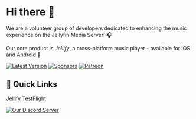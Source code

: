 # Hi there 👋

We are a volunteer group of developers dedicated to enhancing the music experience on the Jellyfin Media Server! 🎧

Our core product is _Jellify_, a cross-platform music player - available for iOS and Android 🪼

[![Latest Version](https://img.shields.io/github/package-json/version/anultravioletaurora/jellify?label=Latest%20Version&color=indigo)](https://github.com/anultravioletaurora/Jellify/releases) [![Sponsors](https://img.shields.io/github/sponsors/anultravioletaurora?label=Project%20Sponsors&color=magenta)](https://github.com/sponsors/anultravioletaurora) [![Patreon](https://img.shields.io/badge/Patreon-F96854?logo=patreon&logoColor=white)](https://patreon.com/anultravioletaurora?utm_medium=unknown&utm_source=join_link&utm_campaign=creatorshare_creator&utm_content=copyLink)

## 🔗 Quick Links

[Jellify TestFlight](https://testflight.apple.com/join/etVSc7ZQ)

[![Our Discord Server](https://dcbadge.limes.pink/api/server/https://discord.gg/yf8fBatktn)](https://discord.gg/yf8fBatktn)
